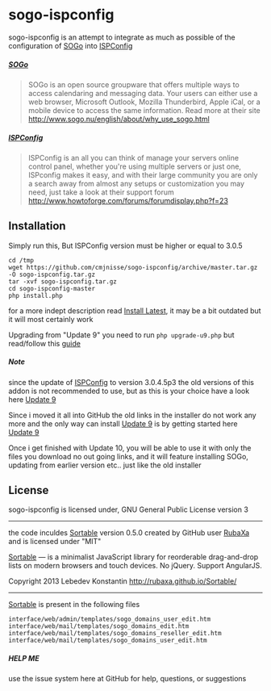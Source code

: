 sogo-ispconfig
==============
sogo-ispconfig is an attempt to integrate as much as possible of the configuration of [SOGo] into [ISPConfig]


##### [SOGo]
> SOGo is an open source groupware that offers multiple ways to access calendaring and messaging data. Your users can either use a web browser, Microsoft Outlook, Mozilla Thunderbird, Apple iCal, or a mobile device to access the same information.
> Read more at their site http://www.sogo.nu/english/about/why_use_sogo.html

##### [ISPConfig]
> ISPConfig is an all you can think of manage your servers online control panel, whether you're using multiple servers or just one, ISPconfig makes it easy, and with their large community you are only a search away from almost any setups or customization you may need, just take a look at their support forum http://www.howtoforge.com/forums/forumdisplay.php?f=23 

Installation
--------------
Simply run this, But ISPConfig version must be higher or equal to 3.0.5

```
cd /tmp
wget https://github.com/cmjnisse/sogo-ispconfig/archive/master.tar.gz -O sogo-ispconfig.tar.gz
tar -xvf sogo-ispconfig.tar.gz
cd sogo-ispconfig-master
php install.php
```

for a more indept description read [Install Latest](https://github.com/cmjnisse/sogo-ispconfig/wiki/Install-Latest), it may be a bit outdated but it will most certainly work

Upgrading from "Update 9"
you need to run `php upgrade-u9.php` but read/follow this [guide](https://github.com/cmjnisse/sogo-ispconfig/wiki/Upgrading-from-%22update-9%22)

##### Note
since the update of [ISPConfig] to version 3.0.4.5p3 the old versions of this addon is not recommended to use, but as this is your choice have a look here [Update 9]

Since i moved it all into GitHub the old links in the installer do not work any more and the only way can install [Update 9] is by getting started here [Update 9]

Once i get finished with Update 10, you will be able to use it with only the files you download no out going links, and it will feature installing SOGo, updating from earlier version etc.. just like the old installer

License
----
sogo-ispconfig is licensed under, GNU General Public License version 3

---------------------------------------

the code inculdes [Sortable] version 0.5.0 created by GitHub user [RubaXa](https://github.com/RubaXa/) and is licensed under "MIT"

[Sortable] — is a minimalist JavaScript library for reorderable drag-and-drop lists on modern browsers and touch devices. No jQuery. Support AngularJS.

Copyright 2013 Lebedev Konstantin http://rubaxa.github.io/Sortable/

---------------------------------------

[Sortable] is present in the following files

```
interface/web/admin/templates/sogo_domains_user_edit.htm
interface/web/mail/templates/sogo_domains_edit.htm
interface/web/mail/templates/sogo_domains_reseller_edit.htm
interface/web/mail/templates/sogo_domains_user_edit.htm
```


##### HELP ME

use the issue system here at GitHub for help, questions, or suggestions


[SOGo]:http://sogo.nu/
[ISPConfig]:http://www.ispconfig.org
[Update 9]:https://github.com/cmjnisse/sogo-ispconfig/wiki/Install-Update-9
[Sortable]:http://rubaxa.github.io/Sortable/
